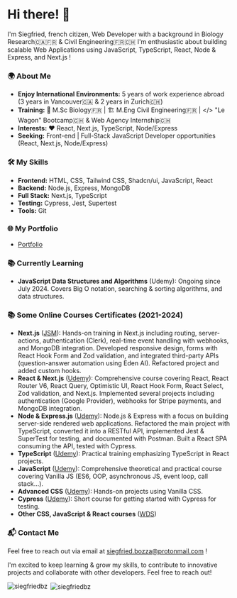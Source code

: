 # Hi there! 👋

I'm Siegfried, french citizen, Web Developer with a background in Biology Research🇨🇦🇫🇷  &  Civil Engineering🇫🇷🇨🇭
I'm enthusiastic about building scalable Web Applications using JavaScript, TypeScript, React, Node & Express, and Next.js !

### 🌍 About Me
- **Enjoy International Environments:** 5 years of work experience abroad (3 years in Vancouver🇨🇦 & 2 years in Zurich🇨🇭)
- **Training:** 🧬 M.Sc Biology🇫🇷  | 🏗️ M.Eng Civil Engineering🇫🇷  | </> "Le Wagon" Bootcamp🇨🇭 & Web Agency Internship🇨🇭
- **Interests:** ❤️ React, Next.js, TypeScript, Node/Express
- **Seeking:** Front-end | Full-Stack JavaScript Developer opportunities (React, Next.js, Node/Express)

### 🛠️ My Skills
- **Frontend:** HTML, CSS, Tailwind CSS, Shadcn/ui, JavaScript, React
- **Backend:** Node.js, Express, MongoDB
- **Full Stack:** Next.js, TypeScript
- **Testing:** Cypress, Jest, Supertest
- **Tools:** Git

### 🌐 My Portfolio
- [Portfolio](https://siegfried-bozza-portfolio.vercel.app)

### 📚 Currently Learning
- **JavaScript Data Structures and Algorithms** (Udemy): Ongoing since July 2024. Covers Big O notation, searching & sorting algorithms, and data structures.

### 📚 Some Online Courses Certificates (2021-2024)
- **Next.js** ([JSM](https://certificate.jsmastery.pro/verify/a66148b110546)): Hands-on training in Next.js including routing, server-actions, authentication (Clerk), real-time event handling with webhooks, and MongoDB integration. Developed responsive design, forms with React Hook Form and Zod validation, and integrated third-party APIs (question-answer automation using Eden AI). Refactored project and added custom hooks.
- **React & Next.js** ([Udemy](https://www.udemy.com/certificate/UC-cba22e8d-d752-449b-87b7-2b47275125c6/)): Comprehensive course covering React, React Router V6, React Query, Optimistic UI, React Hook Form, React Select, Zod validation, and Next.js. Implemented several projects including authentication (Google Provider), webhooks for Stripe payments, and MongoDB integration.
- **Node & Express.js** ([Udemy](https://www.udemy.com/certificate/UC-582152b5-5769-49ae-ae9d-8682fb1b9217/)): Node.js & Express with a focus on building server-side rendered web applications. Refactored the main project with TypeScript, converted it into a RESTful API, implemented Jest & SuperTest for testing, and documented with Postman. Built a React SPA consuming the API, tested with Cypress.
- **TypeScript** ([Udemy](https://www.udemy.com/certificate/UC-43eb2b16-c0b2-4dc0-a6ce-8123de062518/)): Practical training emphasizing TypeScript in React projects.
- **JavaScript** ([Udemy](https://www.udemy.com/certificate/UC-c240bd45-f730-42aa-88cd-98489b88cac4/)): Comprehensive theoretical and practical course covering Vanilla JS (ES6, OOP, asynchronous JS, event loop, call stack…).
- **Advanced CSS** ([Udemy](https://www.udemy.com/certificate/UC-2c40aad4-9811-42cc-abaf-37925bc0b4db/)): Hands-on projects using Vanilla CSS.
- **Cypress** ([Udemy](https://www.udemy.com/certificate/UC-17a40a8a-4039-4cc2-851a-ab07f0f58bde/)): Short course for getting started with Cypress for testing.
- **Other CSS, JavaScript & React courses** ([WDS](https://docs.google.com/document/d/1LnhxpDyz8x3JteSXjgAvDkNNFYZQIUnZuH39B8qFeNU/edit?usp=sharing))

### 📬 Contact Me
Feel free to reach out via email at [siegfried.bozza@protonmail.com](mailto:siegfried.bozza@protonmail.com) !

I'm excited to keep learning & grow my skills, to contribute to innovative projects and collaborate with other developers. Feel free to reach out!

<p><img align="left" src="https://github-readme-stats.vercel.app/api/top-langs?username=siegfriedbz&show_icons=true&locale=en&layout=compact" alt="siegfriedbz" /></p>

<p>&nbsp;<img align="center" src="https://github-readme-stats.vercel.app/api?username=siegfriedbz&show_icons=true&locale=en" alt="siegfriedbz" /></p>




